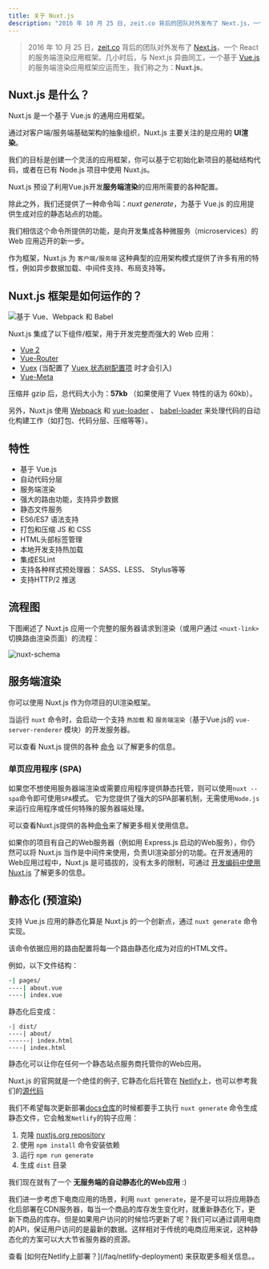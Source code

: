 ```yaml
---
title: 关于 Nuxt.js
description: "2016 年 10 月 25 日, zeit.co 背后的团队对外发布了 Next.js，一个 React 的服务端渲染应用框架。几小时后，与 Next.js 异曲同工，一个基于 Vue.js 的服务端渲染应用框架应运而生，我们称之为：Nuxt.js。"
---
```


> 2016 年 10 月 25 日，[zeit.co](https://zeit.co/) 背后的团队对外发布了 [Next.js](https://zeit.co/blog/next)，一个 React 的服务端渲染应用框架。几小时后，与 Next.js 异曲同工，一个基于 [Vue.js](https://vuejs.org) 的服务端渲染应用框架应运而生，我们称之为：**Nuxt.js**。

## Nuxt.js 是什么？

Nuxt.js 是一个基于 Vue.js 的通用应用框架。

通过对客户端/服务端基础架构的抽象组织，Nuxt.js 主要关注的是应用的 **UI渲染**。

我们的目标是创建一个灵活的应用框架，你可以基于它初始化新项目的基础结构代码，或者在已有 Node.js 项目中使用 Nuxt.js。

Nuxt.js 预设了利用Vue.js开发**服务端渲染**的应用所需要的各种配置。

除此之外，我们还提供了一种命令叫：*nuxt generate*，为基于 Vue.js 的应用提供生成对应的静态站点的功能。

我们相信这个命令所提供的功能，是向开发集成各种微服务（microservices）的 Web 应用迈开的新一步。

作为框架，Nuxt.js 为 `客户端/服务端` 这种典型的应用架构模式提供了许多有用的特性，例如异步数据加载、中间件支持、布局支持等。

## Nuxt.js 框架是如何运作的？

![基于 Vue、Webpack 和 Babel](https://i.imgur.com/avEUftE.png)

Nuxt.js 集成了以下组件/框架，用于开发完整而强大的 Web 应用：
- [Vue 2](https://github.com/vuejs/vue)
- [Vue-Router](https://github.com/vuejs/vue-router)
- [Vuex](https://github.com/vuejs/vuex) (当配置了 [Vuex 状态树配置项](/guide/vuex-store) 时才会引入)
- [Vue-Meta](https://github.com/declandewet/vue-meta)

压缩并 gzip 后，总代码大小为：**57kb** （如果使用了 Vuex 特性的话为 60kb）。

另外，Nuxt.js 使用 [Webpack](https://github.com/webpack/webpack) 和 [vue-loader](https://github.com/vuejs/vue-loader) 、 [babel-loader](https://github.com/babel/babel-loader) 来处理代码的自动化构建工作（如打包、代码分层、压缩等等）。

## 特性

- 基于 Vue.js
- 自动代码分层
- 服务端渲染
- 强大的路由功能，支持异步数据
- 静态文件服务
- ES6/ES7 语法支持
- 打包和压缩 JS 和 CSS
- HTML头部标签管理
- 本地开发支持热加载
- 集成ESLint
- 支持各种样式预处理器： SASS、LESS、 Stylus等等
- 支持HTTP/2 推送

## 流程图

下图阐述了 Nuxt.js 应用一个完整的服务器请求到渲染（或用户通过 `<nuxt-link>` 切换路由渲染页面）的流程：

![nuxt-schema](/nuxt-schema.png)

## 服务端渲染

你可以使用 Nuxt.js 作为你项目的UI渲染框架。

当运行 `nuxt` 命令时，会启动一个支持 `热加载` 和 `服务端渲染`（基于Vue.js的 `vue-server-renderer` 模块）的开发服务器。

可以查看 Nuxt.js 提供的各种 [命令](/guide/commands) 以了解更多的信息。

### 单页应用程序 (SPA)

如果您不想使用服务器端渲染或需要应用程序提供静态托管，则可以使用`nuxt --spa`命令即可使用`SPA`模式。
它为您提供了强大的SPA部署机制，无需使用`Node.js`来运行应用程序或任何特殊的服务器端处理。

可以查看Nuxt.js提供的各种[命令](/guide/commands)来了解更多相关使用信息。

如果你的项目有自己的Web服务器（例如用 Express.js 启动的Web服务），你仍然可以将 Nuxt.js 当作是中间件来使用，负责UI渲染部分的功能。在开发通用的Web应用过程中，Nuxt.js 是可插拔的，没有太多的限制，可通过 [开发编码中使用Nuxt.js](/api/nuxt) 了解更多的信息。

## 静态化 (预渲染)

支持 Vue.js 应用的静态化算是 Nuxt.js 的一个创新点，通过 `nuxt generate` 命令实现。

该命令依据应用的路由配置将每一个路由静态化成为对应的HTML文件。

例如，以下文件结构：

```bash
-| pages/
----| about.vue
----| index.vue
```

静态化后变成：
```
-| dist/
----| about/
------| index.html
----| index.html
```

静态化可以让你在任何一个静态站点服务商托管你的Web应用。

Nuxt.js 的官网就是一个绝佳的例子, 它静态化后托管在 [Netlify](https://www.netlify.com)上，也可以参考我们的[源代码](https://github.com/nuxt/nuxtjs.org)

我们不希望每次更新部署[docs仓库](https://github.com/nuxt/docs)的时候都要手工执行 `nuxt generate` 命令生成静态文件，它会触发`Netlify`的钩子应用：

1. 克隆 [nuxtjs.org repository](https://github.com/nuxt/nuxtjs.org)
2. 使用 `npm install` 命令安装依赖
3. 运行 `npm run generate`
4. 生成 `dist` 目录

我们现在就有了一个 **无服务端的自动静态化的Web应用** :)

我们进一步考虑下电商应用的场景，利用 `nuxt generate`，是不是可以将应用静态化后部署在CDN服务器，每当一个商品的库存发生变化时，就重新静态化下，更新下商品的库存。但是如果用户访问的时候恰巧更新了呢？我们可以通过调用电商的API，保证用户访问的是最新的数据。这样相对于传统的电商应用来说，这种静态化的方案可以大大节省服务器的资源。

<div class="Alert">查看 [如何在Netlify上部署？](/faq/netlify-deployment) 来获取更多相关信息。。</div>
